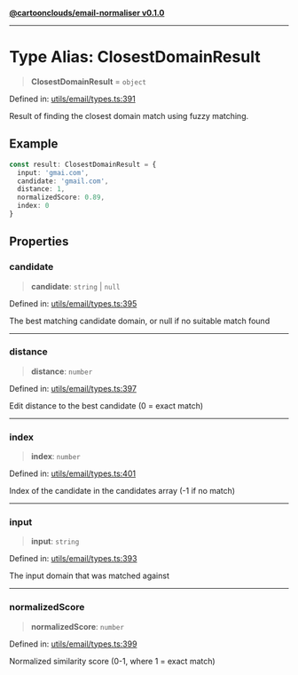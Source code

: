[**@cartoonclouds/email-normaliser v0.1.0**](../README.md)

***

# Type Alias: ClosestDomainResult

> **ClosestDomainResult** = `object`

Defined in: [utils/email/types.ts:391](https://gitlab.com/good-life/glp-frontend/-/blob/main/packages/plugins/email-normaliser/src/utils/email/types.ts#L391)

Result of finding the closest domain match using fuzzy matching.

## Example

```typescript
const result: ClosestDomainResult = {
  input: 'gmai.com',
  candidate: 'gmail.com',
  distance: 1,
  normalizedScore: 0.89,
  index: 0
}
```

## Properties

### candidate

> **candidate**: `string` \| `null`

Defined in: [utils/email/types.ts:395](https://gitlab.com/good-life/glp-frontend/-/blob/main/packages/plugins/email-normaliser/src/utils/email/types.ts#L395)

The best matching candidate domain, or null if no suitable match found

***

### distance

> **distance**: `number`

Defined in: [utils/email/types.ts:397](https://gitlab.com/good-life/glp-frontend/-/blob/main/packages/plugins/email-normaliser/src/utils/email/types.ts#L397)

Edit distance to the best candidate (0 = exact match)

***

### index

> **index**: `number`

Defined in: [utils/email/types.ts:401](https://gitlab.com/good-life/glp-frontend/-/blob/main/packages/plugins/email-normaliser/src/utils/email/types.ts#L401)

Index of the candidate in the candidates array (-1 if no match)

***

### input

> **input**: `string`

Defined in: [utils/email/types.ts:393](https://gitlab.com/good-life/glp-frontend/-/blob/main/packages/plugins/email-normaliser/src/utils/email/types.ts#L393)

The input domain that was matched against

***

### normalizedScore

> **normalizedScore**: `number`

Defined in: [utils/email/types.ts:399](https://gitlab.com/good-life/glp-frontend/-/blob/main/packages/plugins/email-normaliser/src/utils/email/types.ts#L399)

Normalized similarity score (0-1, where 1 = exact match)
